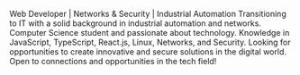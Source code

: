 Web Developer | Networks & Security | Industrial Automation
Transitioning to IT with a solid background in industrial automation and networks.
Computer Science student and passionate about technology.
Knowledge in JavaScript, TypeScript, React.js, Linux, Networks, and Security.
Looking for opportunities to create innovative and secure solutions in the digital world.
Open to connections and opportunities in the tech field!
